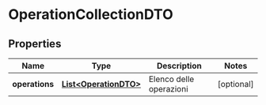 
# OperationCollectionDTO

## Properties
Name | Type | Description | Notes
------------ | ------------- | ------------- | -------------
**operations** | [**List&lt;OperationDTO&gt;**](OperationDTO.md) | Elenco delle operazioni |  [optional]



